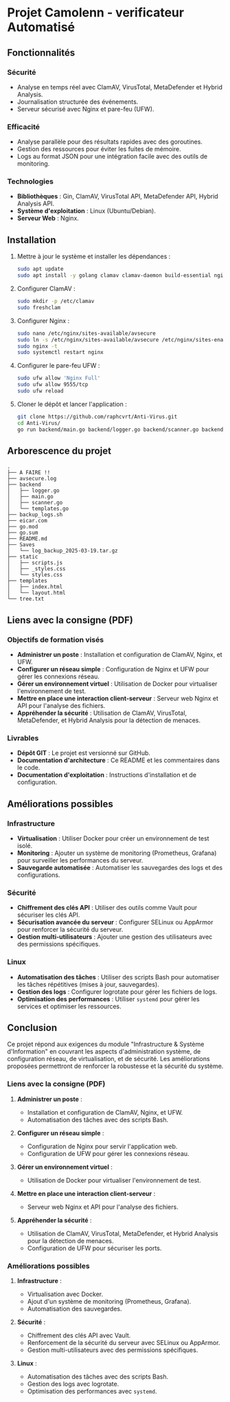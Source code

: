 # Projet Camolenn - verificateur Automatisé

## Fonctionnalités

### Sécurité
- Analyse en temps réel avec ClamAV, VirusTotal, MetaDefender et Hybrid Analysis.
- Journalisation structurée des événements.
- Serveur sécurisé avec Nginx et pare-feu (UFW).

### Efficacité
- Analyse parallèle pour des résultats rapides avec des goroutines.
- Gestion des ressources pour éviter les fuites de mémoire.
- Logs au format JSON pour une intégration facile avec des outils de monitoring.

### Technologies
- **Bibliothèques** : Gin, ClamAV, VirusTotal API, MetaDefender API, Hybrid Analysis API.
- **Système d'exploitation** : Linux (Ubuntu/Debian).
- **Serveur Web** : Nginx.

## Installation

1. Mettre à jour le système et installer les dépendances :
   ```bash
   sudo apt update
   sudo apt install -y golang clamav clamav-daemon build-essential nginx

2. Configurer ClamAV :
   ```bash
   sudo mkdir -p /etc/clamav
   sudo freshclam
   ```

3. Configurer Nginx :
   ```bash
   sudo nano /etc/nginx/sites-available/avsecure
   sudo ln -s /etc/nginx/sites-available/avsecure /etc/nginx/sites-enabled/
   sudo nginx -t
   sudo systemctl restart nginx
   ```

4. Configurer le pare-feu UFW :
   ```bash
   sudo ufw allow 'Nginx Full'
   sudo ufw allow 9555/tcp
   sudo ufw reload
   ```

5. Cloner le dépôt et lancer l'application :
   ```bash
   git clone https://github.com/raphcvrt/Anti-Virus.git
   cd Anti-Virus/
   go run backend/main.go backend/logger.go backend/scanner.go backend/templates.go
   ```

## Arborescence du projet

```
.
├── A FAIRE !!
├── avsecure.log
├── backend
│   ├── logger.go
│   ├── main.go
│   ├── scanner.go
│   └── templates.go
├── backup_logs.sh
├── eicar.com
├── go.mod
├── go.sum
├── README.md
├── Saves
│   └── log_backup_2025-03-19.tar.gz
├── static
│   ├── scripts.js
│   ├── _styles.css
│   └── styles.css
├── templates
│   ├── index.html
│   └── layout.html
└── tree.txt
```
## Liens avec la consigne (PDF)

### Objectifs de formation visés
- **Administrer un poste** : Installation et configuration de ClamAV, Nginx, et UFW.
- **Configurer un réseau simple** : Configuration de Nginx et UFW pour gérer les connexions réseau.
- **Gérer un environnement virtuel** : Utilisation de Docker pour virtualiser l'environnement de test.
- **Mettre en place une interaction client-serveur** : Serveur web Nginx et API pour l'analyse des fichiers.
- **Appréhender la sécurité** : Utilisation de ClamAV, VirusTotal, MetaDefender, et Hybrid Analysis pour la détection de menaces.

### Livrables
- **Dépôt GIT** : Le projet est versionné sur GitHub.
- **Documentation d'architecture** : Ce README et les commentaires dans le code.
- **Documentation d'exploitation** : Instructions d'installation et de configuration.

## Améliorations possibles

### Infrastructure
- **Virtualisation** : Utiliser Docker pour créer un environnement de test isolé.
- **Monitoring** : Ajouter un système de monitoring (Prometheus, Grafana) pour surveiller les performances du serveur.
- **Sauvegarde automatisée** : Automatiser les sauvegardes des logs et des configurations.

### Sécurité
- **Chiffrement des clés API** : Utiliser des outils comme Vault pour sécuriser les clés API.
- **Sécurisation avancée du serveur** : Configurer SELinux ou AppArmor pour renforcer la sécurité du serveur.
- **Gestion multi-utilisateurs** : Ajouter une gestion des utilisateurs avec des permissions spécifiques.

### Linux
- **Automatisation des tâches** : Utiliser des scripts Bash pour automatiser les tâches répétitives (mises à jour, sauvegardes).
- **Gestion des logs** : Configurer logrotate pour gérer les fichiers de logs.
- **Optimisation des performances** : Utiliser `systemd` pour gérer les services et optimiser les ressources.

## Conclusion

Ce projet répond aux exigences du module "Infrastructure & Système d'Information" en couvrant les aspects d'administration système, de configuration réseau, de virtualisation, et de sécurité. Les améliorations proposées permettront de renforcer la robustesse et la sécurité du système.

### Liens avec la consigne (PDF)

1. **Administrer un poste** :
   - Installation et configuration de ClamAV, Nginx, et UFW.
   - Automatisation des tâches avec des scripts Bash.

2. **Configurer un réseau simple** :
   - Configuration de Nginx pour servir l'application web.
   - Configuration de UFW pour gérer les connexions réseau.

3. **Gérer un environnement virtuel** :
   - Utilisation de Docker pour virtualiser l'environnement de test.

4. **Mettre en place une interaction client-serveur** :
   - Serveur web Nginx et API pour l'analyse des fichiers.

5. **Appréhender la sécurité** :
   - Utilisation de ClamAV, VirusTotal, MetaDefender, et Hybrid Analysis pour la détection de menaces.
   - Configuration de UFW pour sécuriser les ports.

### Améliorations possibles

1. **Infrastructure** :
   - Virtualisation avec Docker.
   - Ajout d'un système de monitoring (Prometheus, Grafana).
   - Automatisation des sauvegardes.

2. **Sécurité** :
   - Chiffrement des clés API avec Vault.
   - Renforcement de la sécurité du serveur avec SELinux ou AppArmor.
   - Gestion multi-utilisateurs avec des permissions spécifiques.

3. **Linux** :
   - Automatisation des tâches avec des scripts Bash.
   - Gestion des logs avec logrotate.
   - Optimisation des performances avec `systemd`.
